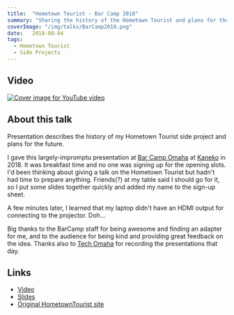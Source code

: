 ```yaml
---
title:  "Hometown Tourist - Bar Camp 2018"
summary: "Sharing the history of the Hometown Tourist and plans for the future"
coverImage: "/img/talks/BarCamp2018.png"
date:   2018-08-04
tags: 
  - Hometown Tourist
  - Side Projects
---
```


## Video

<a href="https://youtu.be/JSNsKjkKiIs" target="__blank">
  <img src={{coverImage}} alt="Cover image for YouTube video" class="talk-cover-image" />
</a>

## About this talk

Presentation describes the history of my Hometown Tourist side project and plans for the future.

I gave this largely-impromptu presentation at [Bar Camp Omaha](https://2018.barcampomaha.org/) at [Kaneko](https://thekaneko.org/) in 2018. It was breakfast time and no one was signing up for the opening slots.  I'd been thinking about giving a talk on the Hometown Tourist but hadn't had time to prepare anything.  Friends(?) at my table said I should go for it, so I put some slides together quickly and added my name to the sign-up sheet.

A few minutes later, I learned that my laptop didn't have an HDMI output for connecting to the projector.  Doh...

Big thanks to the BarCamp staff for being awesome and finding an adapter for me, and to the audience for being kind and providing great feedback on the idea.  Thanks also to [Tech Omaha](https://techomaha.com/2018/08/abby-jones-hometown-tourist/) for recording the presentations that day.

## Links

* [Video](https://youtu.be/JSNsKjkKiIs)
* [Slides](https://docs.google.com/presentation/d/12Ini4tA-tTOPyH5aTEocIb6lXhv0FwCS95W5IKHtWZY/edit?usp=sharing)
* [Original HometownTourist site](http://touristinmyownhometown.blogspot.com/)